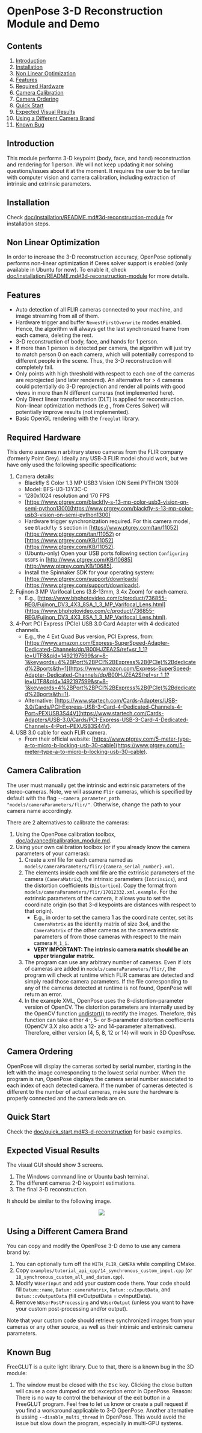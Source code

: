 ﻿OpenPose 3-D Reconstruction Module and Demo
=============================================

## Contents
1. [Introduction](#introduction)
2. [Installation](#installation)
3. [Non Linear Optimization](#non-linear-optimization)
4. [Features](#features)
5. [Required Hardware](#required-hardware)
6. [Camera Calibration](#camera-calibration)
7. [Camera Ordering](#camera-ordering)
8. [Quick Start](#quick-start)
9. [Expected Visual Results](#expected-visual-results)
10. [Using a Different Camera Brand](#using-a-different-camera-brand)
11. [Known Bug](#known-bug)



## Introduction
This module performs 3-D keypoint (body, face, and hand) reconstruction and rendering for 1 person. We will not keep updating it nor solving questions/issues about it at the moment. It requires the user to be familiar with computer vision and camera calibration, including extraction of intrinsic and extrinsic parameters.




## Installation
Check [doc/installation/README.md#3d-reconstruction-module](../installation/README.md#3d-reconstruction-module) for installation steps.




## Non Linear Optimization
In order to increase the 3-D reconstruction accuracy, OpenPose optionally performs non-linear optimization if Ceres solver support is enabled (only available in Ubuntu for now). To enable it, check [doc/installation/README.md#3d-reconstruction-module](../installation/README.md#3d-reconstruction-module) for more details.



## Features
- Auto detection of all FLIR cameras connected to your machine, and image streaming from all of them.
- Hardware trigger and buffer `NewestFirstOverwrite` modes enabled. Hence, the algorithm will always get the last synchronized frame from each camera, deleting the rest.
- 3-D reconstruction of body, face, and hands for 1 person.
- If more than 1 person is detected per camera, the algorithm will just try to match person 0 on each camera, which will potentially correspond to different people in the scene. Thus, the 3-D reconstruction will completely fail.
- Only points with high threshold with respect to each one of the cameras are reprojected (and later rendered). An alternative for > 4 cameras could potentially do 3-D reprojection and render all points with good views in more than N different cameras (not implemented here).
- Only Direct linear transformation (DLT) is applied for reconstruction. Non-linear optimization methods (e.g., from Ceres Solver) will potentially improve results (not implemented).
- Basic OpenGL rendering with the `freeglut` library.



## Required Hardware
This demo assumes n arbitrary stereo cameras from the FLIR company (formerly Point Grey). Ideally any USB-3 FLIR model should work, but we have only used the following specific specifications:

1. Camera details:
    - Blackfly S Color 1.3 MP USB3 Vision (ON Semi PYTHON 1300)
    - Model: BFS-U3-13Y3C-C
    - 1280x1024 resolution and 170 FPS
    - [https://www.ptgrey.com/blackfly-s-13-mp-color-usb3-vision-on-semi-python1300](https://www.ptgrey.com/blackfly-s-13-mp-color-usb3-vision-on-semi-python1300)
    - Hardware trigger synchronization required. For this camera model, see `Blackfly S` section in [https://www.ptgrey.com/tan/11052](https://www.ptgrey.com/tan/11052) or [https://www.ptgrey.com/KB/11052](https://www.ptgrey.com/KB/11052).
    - (Ubuntu-only) Open your USB ports following section `Configuring USBFS` in [http://www.ptgrey.com/KB/10685](http://www.ptgrey.com/KB/10685).
    - Install the Spinnaker SDK for your operating system: [https://www.ptgrey.com/support/downloads](https://www.ptgrey.com/support/downloads).
2. Fujinon 3 MP Varifocal Lens (3.8-13mm, 3.4x Zoom) for each camera.
    - E.g., [https://www.bhphotovideo.com/c/product/736855-REG/Fujinon_DV3_4X3_8SA_1_3_MP_Varifocal_Lens.html](https://www.bhphotovideo.com/c/product/736855-REG/Fujinon_DV3_4X3_8SA_1_3_MP_Varifocal_Lens.html).
3. 4-Port PCI Express (PCIe) USB 3.0 Card Adapter with 4 dedicated channels.
    - E.g., the 4 Ext Quad Bus version, PCI Express, from: [https://www.amazon.com/Express-SuperSpeed-Adapter-Dedicated-Channels/dp/B00HJZEA2S/ref=sr_1_1?ie=UTF8&qid=1492197599&sr=8-1&keywords=4%2BPort%2BPCI%2BExpress%2B(PCIe)%2Bdedicated%2Bports&th=1](https://www.amazon.com/Express-SuperSpeed-Adapter-Dedicated-Channels/dp/B00HJZEA2S/ref=sr_1_1?ie=UTF8&qid=1492197599&sr=8-1&keywords=4%2BPort%2BPCI%2BExpress%2B(PCIe)%2Bdedicated%2Bports&th=1).
    - Alternative: [https://www.startech.com/Cards-Adapters/USB-3.0/Cards/PCI-Express-USB-3-Card-4-Dedicated-Channels-4-Port~PEXUSB3S44V](https://www.startech.com/Cards-Adapters/USB-3.0/Cards/PCI-Express-USB-3-Card-4-Dedicated-Channels-4-Port~PEXUSB3S44V).
4. USB 3.0 cable for each FLIR camera.
    - From their official website: [https://www.ptgrey.com/5-meter-type-a-to-micro-b-locking-usb-30-cable](https://www.ptgrey.com/5-meter-type-a-to-micro-b-locking-usb-30-cable).



## Camera Calibration
The user must manually get the intrinsic and extrinsic parameters of the stereo-cameras. Note, we will assume `Flir` cameras, which is specified by default with the flag `--camera_parameter_path "models/cameraParameters/flir/"`. Otherwise, change the path to your camera name accordingly.

There are 2 alternatives to calibrate the cameras:
1. Using the OpenPose calibration toolbox, [doc/advanced/calibration_module.md](calibration_module.md).
2. Using your own calibration toolbox (or if you already know the camera parameters of your cameras):
    1. Create a xml file for each camera named as `models/cameraParameters/flir/{camera_serial_number}.xml`.
    2. The elements inside each xml file are the extrinsic parameters of the camera (`CameraMatrix`), the intrinsic parameters (`Intrinsics`), and the distortion coefficients (`Distortion`). Copy the format from `models/cameraParameters/flir/17012332.xml.example`. For the extrinsic parameters of the camera, it allows you to set the coordinate origin (so that 3-d keypoints are distances with respect to that origin).
        - E.g., in order to set the camera 1 as the coordinate center, set its `CameraMatrix` as the identity matrix of size 3x4, and the `CameraMatrix` of the other cameras as the camera extrinsic parameters of from those cameras with respect to the main camera `M_1_i`.
        - **VERY IMPORTANT: The intrinsic camera matrix should be an upper triangular matrix.**
    3. The program can use any arbitrary number of cameras. Even if lots of cameras are added in `models/cameraParameters/flir/`, the program will check at runtime which FLIR cameras are detected and simply read those camera parameters. If the file corresponding to any of the cameras detected at runtime is not found, OpenPose will return an error.
    4. In the example XML, OpenPose uses the 8-distortion-parameter version of OpenCV. The distortion parameters are internally used by the OpenCV function [undistort()](http://docs.opencv.org/3.2.0/da/d54/group__imgproc__transform.html#ga69f2545a8b62a6b0fc2ee060dc30559d) to rectify the images. Therefore, this function can take either 4-, 5- or 8-parameter distortion coefficients (OpenCV 3.X also adds a 12- and 14-parameter alternatives). Therefore, either version (4, 5, 8, 12 or 14) will work in 3D OpenPose.



## Camera Ordering
OpenPose will display the cameras sorted by serial number, starting in the left with the image corresponding to the lowest serial number. When the program is run, OpenPose displays the camera serial number associated to each index of each detected camera. If the number of cameras detected is different to the number of actual cameras, make sure the hardware is properly connected and the camera leds are on.



## Quick Start
Check the [doc/quick_start.md#3-d-reconstruction](../quick_start.md#3-d-reconstruction) for basic examples.



## Expected Visual Results
The visual GUI should show 3 screens.

1. The Windows command line or Ubuntu bash terminal.
2. The different cameras 2-D keypoint estimations.
3. The final 3-D reconstruction.

It should be similar to the following image.

<p align="center">
    <img src="../../.github/media/openpose3d.gif">
</p>



## Using a Different Camera Brand
You can copy and modify the OpenPose 3-D demo to use any camera brand by:

1. You can optionally turn off the `WITH_FLIR_CAMERA` while compiling CMake.
2. Copy `examples/tutorial_api_cpp/14_synchronous_custom_input.cpp` (or `18_synchronous_custom_all_and_datum.cpp`).
3. Modify `WUserInput` and add your custom code there. Your code should fill `Datum::name`, `Datum::cameraMatrix`, `Datum::cvInputData`, and `Datum::cvOutputData` (fill cvOutputData = cvInputData).
4. Remove `WUserPostProcessing` and `WUserOutput` (unless you want to have your custom post-processing and/or output).

Note that your custom code should retrieve synchronized images from your cameras or any other source, as well as their intrinsic and extrinsic camera parameters.



## Known Bug
FreeGLUT is a quite light library. Due to that, there is a known bug in the 3D module:

1. The window must be closed with the <kbd>Esc</kbd> key. Clicking the close button will cause a core dumped or std::exception error in OpenPose. Reason: There is no way to control the behaviour of the exit button in a FreeGLUT program. Feel free to let us know or create a pull request if you find a workaround applicable to 3-D OpenPose. Another alternative is ussing `--disable_multi_thread` in OpenPose. This would avoid the issue but slow down the program, especially in multi-GPU systems.
